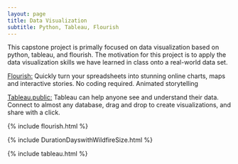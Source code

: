 ```yaml
---
layout: page
title: Data Visualization 
subtitle: Python, Tableau, Flourish
---
```


<div class="main-explain-area jumbotron">
  <p>This capstone project is primally focused on data visualization based on python, tableau, and flourish. The motivation for this project is to apply the data visualization skills we have learned in class onto a real-world data set. </p>
</div>

[Flourish:](https://flourish.studio)  Quickly turn your spreadsheets into stunning online charts, maps and interactive stories. No coding required. Animated storytelling

[Tableau.public:](https://public.tableau.com/profile/jiajun.wu#!/) Tableau can help anyone see and understand their data. Connect to almost any database, drag and drop to create visualizations, and share with a click.

{% include flourish.html %}

{% include DurationDayswithWildfireSize.html %}

{% include tableau.html %}
